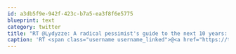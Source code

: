 ```yaml
---
id: a3db5f9e-942f-423c-b7a5-ea3f8f6e5775
blueprint: text
category: twitter
title: "RT @Lydyzze: A radical pessimist's guide to the next 10 years: http://bit.ly/9jnYD1 /via @bher_ga"
caption: 'RT <span class="username username_linked">@<a href="https://twitter.com/Lydyzze" title="">Lydyzze</a></span>: A radical pessimist''s guide to the next 10 years: http://bit.ly/9jnYD1 /via @bher_ga'
---
```

